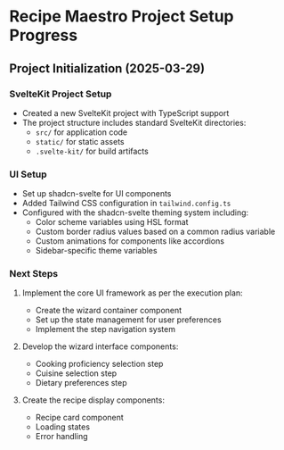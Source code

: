 # Recipe Maestro Project Setup Progress

## Project Initialization (2025-03-29)

### SvelteKit Project Setup
- Created a new SvelteKit project with TypeScript support
- The project structure includes standard SvelteKit directories:
  - `src/` for application code
  - `static/` for static assets
  - `.svelte-kit/` for build artifacts

### UI Setup
- Set up shadcn-svelte for UI components
- Added Tailwind CSS configuration in `tailwind.config.ts`
- Configured with the shadcn-svelte theming system including:
  - Color scheme variables using HSL format
  - Custom border radius values based on a common radius variable
  - Custom animations for components like accordions
  - Sidebar-specific theme variables

### Next Steps
1. Implement the core UI framework as per the execution plan:
   - Create the wizard container component
   - Set up the state management for user preferences
   - Implement the step navigation system

2. Develop the wizard interface components:
   - Cooking proficiency selection step
   - Cuisine selection step
   - Dietary preferences step

3. Create the recipe display components:
   - Recipe card component
   - Loading states
   - Error handling
